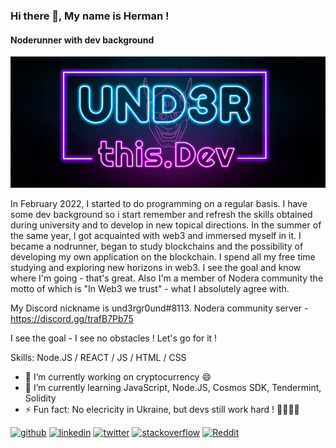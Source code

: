 ### Hi there 👋, My name is Herman !
#### Noderunner with dev background
![Noderunner with dev background](https://raw.githubusercontent.com/garaed/garaed/main/banner1.png)

In February 2022, I started to do programming on a regular basis. I have some dev background so i start remember and refresh the skills obtained during university and to develop in new topical directions. In the summer of the same year, I got acquainted with web3 and immersed myself in it. I became a nodrunner, began to study blockchains and the possibility of developing my own application on the blockchain. I spend all my free time studying and exploring new horizons in web3. I see the goal and know where I'm going - that's great. Also I'm a member of Nodera community the motto of which is "In Web3 we trust" - what I absolutely agree with.

My Discord nickname is und3rgr0und#8113.
Nodera community server - https://discord.gg/trafB7Pb75

I see the goal - I see no obstacles ! Let's go for it !

Skills: Node.JS / REACT / JS / HTML / CSS

- 🔭 I’m currently working on cryptocurrency :smile: 
- 🌱 I’m currently learning JavaScript, Node.JS, Cosmos SDK, Tendermint, Solidity 
- ⚡ Fun fact: No elecricity in Ukraine, but devs still work hard ! :blue_heart::yellow_heart::ukraine: 


[<img src='https://cdn.jsdelivr.net/npm/simple-icons@3.0.1/icons/github.svg' alt='github' height='40'>](https://github.com/garaed)  [<img src='https://cdn.jsdelivr.net/npm/simple-icons@3.0.1/icons/linkedin.svg' alt='linkedin' height='40'>](https://www.linkedin.com/in/herman-filimonov-961253230/)  [<img src='https://cdn.jsdelivr.net/npm/simple-icons@3.0.1/icons/twitter.svg' alt='twitter' height='40'>](https://twitter.com/@WhiteNigga1894)  [<img src='https://cdn.jsdelivr.net/npm/simple-icons@3.0.1/icons/stackoverflow.svg' alt='stackoverflow' height='40'>](https://stackoverflow.com/users/20762173)  [<img src='https://cdn.jsdelivr.net/npm/simple-icons@3.0.1/icons/reddit.svg' alt='Reddit' height='40'>](https://www.reddit.com/user/AstronomerSeparate34)  

